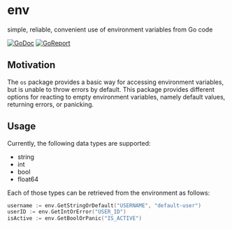 # env
simple, reliable, convenient use of environment variables from Go code

[![GoDoc](https://godoc.org/github.com/robin-mbg/env?status.svg)](https://godoc.org/github.com/robin-mbg/env)
[![GoReport](https://goreportcard.com/badge/github.com/robin-mbg/env)](https://goreportcard.com/report/github.com/robin-mbg/env)

## Motivation

The `os` package provides a basic way for accessing environment variables, but is unable to throw errors by default. This package provides different options for reacting to empty environment variables, namely default values, returning errors, or panicking.

## Usage

Currently, the following data types are supported:
* string
* int
* bool
* float64

Each of those types can be retrieved from the environment as follows:

```go
username := env.GetStringOrDefault("USERNAME", "default-user")
userID := env.GetIntOrError("USER_ID")
isActive := env.GetBoolOrPanic("IS_ACTIVE")
```
